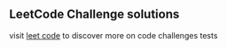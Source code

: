 ## LeetCode Challenge solutions

visit [leet code](https://leetcode.com/) to discover more on code challenges tests